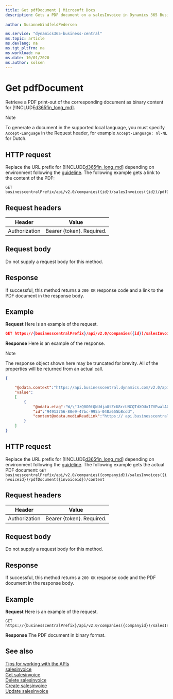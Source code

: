 ```yaml
---
title: Get pdfDocument | Microsoft Docs
description: Gets a PDF document on a salesInvoice in Dynamics 365 Business Central.
 
author: SusanneWindfeldPedersen

ms.service: "dynamics365-business-central"
ms.topic: article
ms.devlang: na
ms.tgt_pltfrm: na
ms.workload: na
ms.date: 10/01/2020
ms.author: solsen
---
```


# Get pdfDocument
Retrieve a PDF print-out of the corresponding document as binary content for [!INCLUDE[d365fin_long_md](../../includes/d365fin_long_md.md)].

> [!NOTE]  
> To generate a document in the supported local language, you must specify `Accept-Language` in the Request header, for example `Accept-Language: nl-NL` for Dutch.

## HTTP request
Replace the URL prefix for [!INCLUDE[d365fin_long_md](../../includes/d365fin_long_md.md)] depending on environment following the [guideline](../../v2.0/endpoints-apis-for-dynamics.md).
The following example gets a link to the content of the PDF:

```
GET businesscentralPrefix/api/v2.0/companies({id})/salesInvoices({id})/pdfDocument
```

## Request headers

|Header|Value|
|------|-----|
|Authorization  |Bearer {token}. Required. |

## Request body
Do not supply a request body for this method.

## Response
If successful, this method returns a ```200 OK``` response code and a link to the PDF document in the response body.

## Example

**Request**
Here is an example of the request.

```json
GET https://{businesscentralPrefix}/api/v2.0/companies({id})/salesInvoices({id})/pdfDocument
```

**Response**
Here is an example of the response.

> [!NOTE]  
> The response object shown here may be truncated for brevity. All of the properties will be returned from an actual call.

```json
{

    "@odata.context":"https://api.businesscentral.dynamics.com/v2.0/api/v2.0/$metadata#companies('CRONUS%20International%20Ltd.')/salesInvoices(94913756-80e9-47bc-995a-048a655b8cdd)/pdfDocument",
    "value":
    [
        {
            "@odata.etag":"W/\"JzQ0O0tQNUdjaUtZcU8rcUNCQTdXOUxIZVEwalA0clhjSmlXU1pqWjQ4RFczd2s9MTswMDsn\"",
            "id":"94913756-80e9-47bc-995a-048a655b8cdd",
            "content@odata.mediaReadLink":"https:// api.businesscentral.dynamics.com/v2.0/pi/v2.0/companies(name='CRONUS%20International%20Ltd.')/salesInvoices(94913756-80e9-47bc-995a-048a655b8cdd)/pdfDocument(94913756-80e9-47bc-995a-048a655b8cdd)/content"
        }
    ]
}
```

## HTTP request
Replace the URL prefix for [!INCLUDE[d365fin_long_md](../../includes/d365fin_long_md.md)] depending on environment following the [guideline](../../v2.0/endpoints-apis-for-dynamics.md).
The following example gets the actual PDF document:
`GET businesscentralPrefix/api/v2.0/companies({companyid})/salesInvoices({invoiceid})/pdfDocument({invoiceid})/content`

## Request headers

|Header|Value|
|------|-----|
|Authorization  |Bearer {token}. Required. |

## Request body
Do not supply a request body for this method.

## Response
If successful, this method returns a `200 OK` response code and the PDF document in the response body.

## Example

**Request**
Here is an example of the request.

```
GET https://{businesscentralPrefix}/api/v2.0/companies({companyid})/salesInvoices({invoiceid})/pdfDocument({invoiceid})/content
```

**Response** 
The PDF document in binary format.

## See also
[Tips for working with the APIs](/dynamics365/business-central/dev-itpro/developer/devenv-connect-apps-tips)    
[salesinvoice](../resources/dynamics_salesinvoice.md)    
[Get salesinvoice](dynamics_salesinvoice_Get.md)    
[Delete salesinvoice](dynamics_salesinvoice_Delete.md)    
[Create salesinvoice](dynamics_salesinvoice_Create.md)    
[Update salesinvoice](dynamics_salesinvoice_Update.md)    
